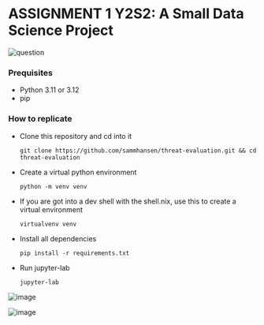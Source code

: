 #  ASSIGNMENT 1 Y2S2: A Small Data Science Project

![question](https://github.com/user-attachments/assets/1ce2d61a-8644-4781-a723-45f9a010225c)


### Prequisites
  
   - Python 3.11 or 3.12
   - pip

 ### How to replicate
  
- Clone this repository and cd into it

      git clone https://github.com/sammhansen/threat-evaluation.git && cd threat-evaluation

- Create a virtual python environment

      python -m venv venv

- If you are got into a dev shell with the shell.nix, use this to create a virtual environment

      virtualvenv venv

- Install all dependencies

      pip install -r requirements.txt
  
- Run jupyter-lab

      jupyter-lab

![image](https://github.com/user-attachments/assets/791fe6e8-66de-449c-abae-52ba2bf0cf2c)

![image](https://github.com/user-attachments/assets/868e98b1-f8e3-49d1-858b-d9cf0afa9521)





  
       
 
 
 
